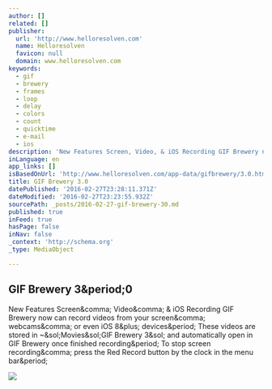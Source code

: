 ```yaml
---
author: []
related: []
publisher:
  url: 'http://www.helloresolven.com'
  name: Helloresolven
  favicon: null
  domain: www.helloresolven.com
keywords:
  - gif
  - brewery
  - frames
  - loop
  - delay
  - colors
  - count
  - quicktime
  - e-mail
  - ios
description: 'New Features Screen, Video, & iOS Recording GIF Brewery now can record videos from your screen, webcams, or even iOS 8+ devices. These videos are stored in ~/Movies/GIF Brewery 3/ and automatically open in GIF Brewery once finished recording. To stop screen recording, press the Red Record button by the clock in the menu bar.'
inLanguage: en
app_links: []
isBasedOnUrl: 'http://www.helloresolven.com/app-data/gifbrewery/3.0.html'
title: GIF Brewery 3.0
datePublished: '2016-02-27T23:28:11.371Z'
dateModified: '2016-02-27T23:23:55.932Z'
sourcePath: _posts/2016-02-27-gif-brewery-30.md
published: true
inFeed: true
hasPage: false
inNav: false
_context: 'http://schema.org'
_type: MediaObject

---
```

<article style=""><h1>GIF Brewery 3&amp;period;0</h1><p>New Features Screen&amp;comma; Video&amp;comma; &amp; iOS Recording GIF Brewery now can record videos from your screen&amp;comma; webcams&amp;comma; or even iOS 8&amp;plus; devices&amp;period; These videos are stored in ~&amp;sol;Movies&amp;sol;GIF Brewery 3&amp;sol; and automatically open in GIF Brewery once finished recording&amp;period; To stop screen recording&amp;comma; press the Red Record button by the clock in the menu bar&amp;period;</p><img src="http://www.helloresolven.com/app-data/gifbrewery/img/gifbrewery.png" /></article>